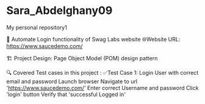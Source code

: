 # Sara_Abdelghany09
My personal repository1

📌 Automate Login functionality of Swag Labs website
🌐Website URL: https://www.saucedemo.com/

🏗️ Project Design:
Page Object Model (POM) design pattern

🔍️ Covered Test cases in this project :
✅Test Case 1: Login User with correct email and password
Launch browser
Navigate to url 'https://www.saucedemo.com/'
Enter correct Username and password
Click 'login' button
Verify that 'successful Logged in'


